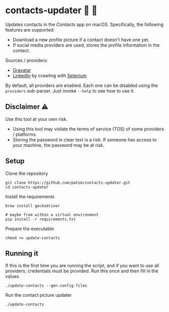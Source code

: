 # contacts-updater :card_index: :arrows_counterclockwise:
Updates contacts in the *Contacts* app on macOS.
Specifically, the following features are supported:
* Download a new profile picture if a contact doesn't have one yet.
* If social media providers are used, stores the profile information in the contact.

Sources / providers:
* [Gravatar](https://gravatar.com)
* [LinkedIn](https://www.linkedin.com/) by crawling with [Selenium](https://selenium-python.readthedocs.io/index.html)

By default, all providers are enabled.
Each one can be disabled using the `providers` sub-parser.
Just invoke `--help` to see how to use it.

## Disclaimer :warning:
Use this tool at your own risk.

* Using this tool may violate the terms of service (TOS) of some providers / platforms.
* Storing the password in clear text is a risk.
  If someone has access to your machine, the password may be at risk.

## Setup
Clone the repository
```shell
git clone https://github.com/patzm/contacts-updater.git
cd contacts-updater
```

Install the requirements
```shell
brew install geckodriver

# maybe from within a virtual environment
pip install -r requirements.txt
```

Prepare the executable
```shell
chmod +x update-contacts
````

## Running it
If this is the first time you are running the script, and if you want to use all providers, credentials must be provided.
Run this once and then fill in the values
```shell
./update-contacts --gen-config-files
```

Run the contact picture updater
```shell
./update-contacts
```